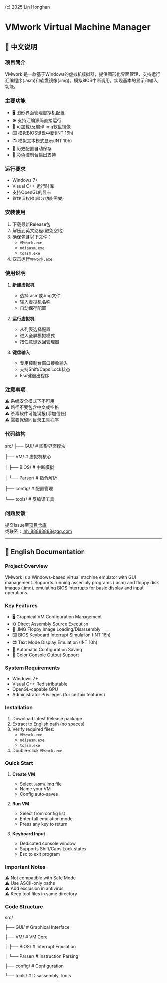 (c) 2025 Lin Honghan

# VMwork Virtual Machine Manager

## 📖 中文说明

### 项目简介
VMwork 是一款基于Windows的虚拟机模拟器，提供图形化界面管理，支持运行汇编程序(.asm)和软盘镜像(.img)。模拟BIOS中断调用，实现基本的显示和输入功能。

### 主要功能
- 🖥️ 图形界面管理虚拟机配置
- ⚙️ 支持汇编源码直接运行
- 💾 可加载/反编译.img软盘镜像
- ⌨️ 模拟BIOS键盘中断(INT 16h)
- 📺 模拟文本模式显示(INT 10h)
- 🔄 历史配置自动保存
- 🎨 彩色控制台输出支持

### 运行要求
- Windows 7+
- Visual C++ 运行时库
- 支持OpenGL的显卡
- 管理员权限(部分功能需要)

### 安装使用
1. 下载最新Release包
2. 解压到英文路径(避免空格)
3. 确保包含以下文件：
   - `VMwork.exe`
   - `ndisasm.exe`
   - `toasm.exe`
4. 双击运行`VMwork.exe`

### 使用说明
1. **新建虚拟机**  
   - 选择.asm或.img文件
   - 输入虚拟机名称
   - 自动保存配置

2. **运行虚拟机**  
   - 从列表选择配置
   - 进入全屏模拟模式
   - 按任意键返回管理器

3. **键盘输入**  
   - 专用控制台窗口接收输入
   - 支持Shift/Caps Lock状态
   - Esc键退出程序

### 注意事项
⚠️ 系统安全模式下不可用  
⚠️ 路径不要包含中文或空格  
⚠️ 杀毒软件可能误报(添加信任)  
⚠️ 需要保留同目录工具程序

### 代码结构
src/
├── GUI/ # 图形界面模块

├── VM/ # 虚拟机核心

│ ├── BIOS/ # 中断模拟

│ └── Parser/ # 指令解析

├── config/ # 配置管理

└── tools/ # 反编译工具

### 问题反馈
提交Issue至[项目仓库](https://github.com/linhhanpy/VMwork)  
或联系：lhh_88888888@qq.com

---

## 📖 English Documentation

### Project Overview
VMwork is a Windows-based virtual machine emulator with GUI management. Supports running assembly programs (.asm) and floppy disk images (.img), emulating BIOS interrupts for basic display and input operations.

### Key Features
- 🖥️ Graphical VM Configuration Management
- ⚙️ Direct Assembly Source Execution
- 💾 .IMG Floppy Image Loading/Disassembly
- ⌨️ BIOS Keyboard Interrupt Simulation (INT 16h)
- 📺 Text Mode Display Emulation (INT 10h)
- 🔄 Automatic Configuration Saving
- 🎨 Color Console Output Support

### System Requirements
- Windows 7+
- Visual C++ Redistributable
- OpenGL-capable GPU
- Administrator Privileges (for certain features)

### Installation
1. Download latest Release package
2. Extract to English path (no spaces)
3. Verify required files:
   - `VMwork.exe`
   - `ndisasm.exe`
   - `toasm.exe`
4. Double-click `VMwork.exe`

### Quick Start
1. **Create VM**  
   - Select .asm/.img file
   - Name your VM
   - Config auto-saves

2. **Run VM**  
   - Select from config list
   - Enter full emulation mode
   - Press any key to return

3. **Keyboard Input**  
   - Dedicated console window
   - Supports Shift/Caps Lock states
   - Esc to exit program

### Important Notes
⚠️ Not compatible with Safe Mode  
⚠️ Use ASCII-only paths  
⚠️ Add exclusion in antivirus  
⚠️ Keep tool files in same directory

### Code Structure
src/

├── GUI/ # Graphical Interface

├── VM/ # VM Core

│ ├── BIOS/ # Interrupt Emulation

│ └── Parser/ # Instruction Parsing

├── config/ # Configuration

└── tools/ # Disassembly Tools

